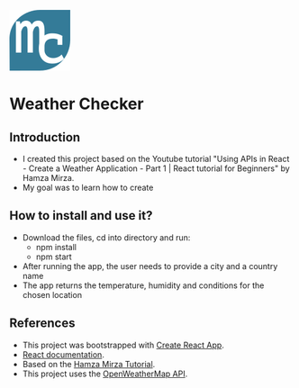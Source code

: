 
![Favicon](./img/favicon.png) 
# Weather Checker 

## Introduction

- I created this project based on the Youtube tutorial "Using APIs in React - Create a Weather Application - Part 1 | React tutorial for Beginners" by Hamza Mirza.
- My goal was to learn how to create 

## How to install and use it?

- Download the files, cd into directory and run:
  - npm install
  - npm start
- After running the app, the user needs to provide a city and a country name
- The app returns the temperature, humidity and conditions for the chosen location

## References

- This project was bootstrapped with [Create React App](https://github.com/facebook/create-react-app).
- [React documentation](https://reactjs.org/).
- Based on the [Hamza Mirza Tutorial](https://www.youtube.com/watch?v=204C9yNeOYI&t=438s).
- This project uses the [OpenWeatherMap API](https://openweathermap.org/api).

